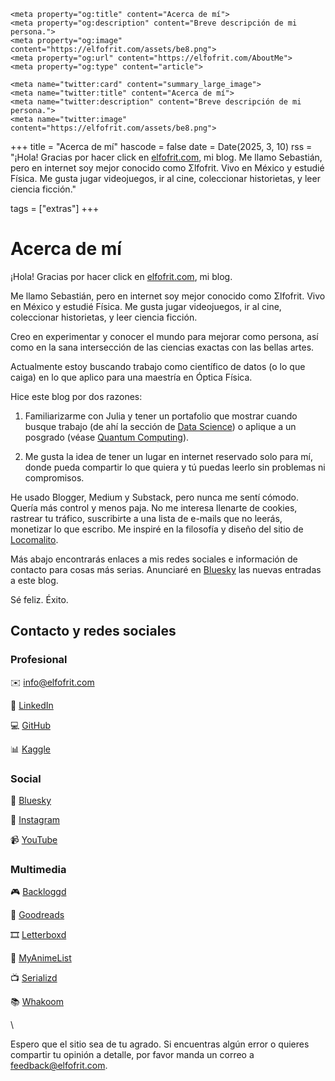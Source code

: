 ~~~
<meta property="og:title" content="Acerca de mí">
<meta property="og:description" content="Breve descripción de mi persona.">
<meta property="og:image" content="https://elfofrit.com/assets/be8.png">
<meta property="og:url" content="https://elfofrit.com/AboutMe">
<meta property="og:type" content="article">

<meta name="twitter:card" content="summary_large_image">
<meta name="twitter:title" content="Acerca de mí">
<meta name="twitter:description" content="Breve descripción de mi persona.">
<meta name="twitter:image" content="https://elfofrit.com/assets/be8.png">
~~~

+++
title = "Acerca de mí"
hascode = false
date = Date(2025, 3, 10)
rss = "¡Hola! Gracias por hacer click en [elfofrit.com](https://elfofrit.com), mi blog. Me llamo Sebastián, pero en internet soy mejor conocido como Σlfofrit. Vivo en México y estudié Física. Me gusta jugar videojuegos, ir al cine, coleccionar historietas, y leer ciencia ficción."

tags = ["extras"]
+++

# Acerca de mí

¡Hola! Gracias por hacer click en [elfofrit.com](https://elfofrit.com), mi blog.

Me llamo Sebastián, pero en internet soy mejor conocido como Σlfofrit. Vivo en México y estudié Física. Me gusta jugar videojuegos, ir al cine, coleccionar historietas, y leer ciencia ficción.

Creo en experimentar y conocer el mundo para mejorar como persona, así como en la sana intersección de las ciencias exactas con las bellas artes.

Actualmente estoy buscando trabajo como científico de datos (o lo que caiga) en lo que aplico para una maestría en Óptica Física.

Hice este blog por dos razones:

1. Familiarizarme con Julia y tener un portafolio que mostrar cuando busque trabajo (de ahí la sección de [Data Science](/tag/data_science/)) o aplique a un posgrado (véase [Quantum Computing](/tag/quantum_computing/)).

2. Me gusta la idea de tener un lugar en internet reservado solo para mí, donde pueda compartir lo que quiera y tú puedas leerlo sin problemas ni compromisos.

He usado Blogger, Medium y Substack, pero nunca me sentí cómodo. Quería más control y menos paja. No me interesa llenarte de cookies, rastrear tu tráfico, suscribirte a una lista de e-mails que no leerás, monetizar lo que escribo. Me inspiré en la filosofía y diseño del sitio de [Locomalito](https://locomalito.com/es).

Más abajo encontrarás enlaces a mis redes sociales e información de contacto para cosas más serias. Anunciaré en [Bluesky](https://bsky.app/profile/elfofrit.com) las nuevas entradas a este blog.

Sé feliz. Éxito.

## Contacto y redes sociales

### Profesional

✉️ [info@elfofrit.com](mailto:info@elfofrit.com)

💼 [LinkedIn](https://www.linkedin.com/in/sebasmg)

💻 [GitHub](https://github.com/elfofrit)

📊 [Kaggle](https://www.kaggle.com/elfofrit)

### Social

🦋 [Bluesky](https://bsky.app/profile/elfofrit.com)

📸 [Instagram](https://www.instagram.com/elfofrit)

📹 [YouTube](https://www.youtube.com/@elfofrit)

### Multimedia

🎮 [Backloggd](https://bckl.gg/rTs)

📖 [Goodreads](https://www.goodreads.com/elfofrit)

🎞️ [Letterboxd](https://boxd.it/1cTK3)

🗾 [MyAnimeList](https://myanimelist.net/profile/elfofrit)

📺 [Serializd](https://srlzd.com/u/elfofrit)

📚 [Whakoom](https://www.whakoom.com/elfofrit)

\\

Espero que el sitio sea de tu agrado. Si encuentras algún error o quieres compartir tu opinión a detalle, por favor manda un correo a [feedback@elfofrit.com](mailto:feedback@elfofrit.com).
